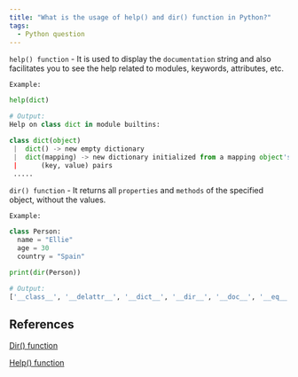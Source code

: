 ```yaml
---
title: "What is the usage of help() and dir() function in Python?"
tags:
  - Python question
---
```


`help() function` - It is used to display the `documentation` string and also facilitates you to see the help related to modules, keywords, attributes, etc.

`Example:`

```python
help(dict)

# Output:
Help on class dict in module builtins:

class dict(object)
 |  dict() -> new empty dictionary
 |  dict(mapping) -> new dictionary initialized from a mapping object's
 |      (key, value) pairs
 .....
```

`dir() function` - It returns all `properties` and `methods` of the specified object, without the values.

`Example:`

```python
class Person:
  name = "Ellie"
  age = 30
  country = "Spain"

print(dir(Person))

# Output:
['__class__', '__delattr__', '__dict__', '__dir__', '__doc__', '__eq__', '__format__', '__ge__', '__getattribute__', '__gt__', '__hash__', '__init__', '__init_subclass__', '__le__', '__lt__', '__module__', '__ne__', '__new__', '__reduce__', '__reduce_ex__', '__repr__', '__setattr__', '__sizeof__', '__str__', '__subclasshook__', '__weakref__', 'age', 'country', 'name']
```

## References

[Dir() function](https://www.w3schools.com/python/ref_func_dir.asp)

[Help() function](https://www.programiz.com/python-programming/methods/built-in/help)
